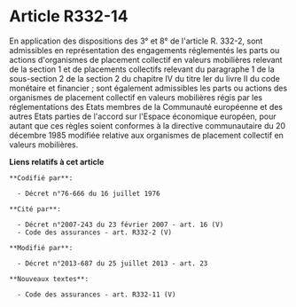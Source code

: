 # Article R332-14

En application des dispositions des 3° et 8° de l'article R. 332-2, sont admissibles en représentation des engagements
réglementés les parts ou actions d'organismes de placement collectif en valeurs mobilières relevant de la section 1 et de
placements collectifs relevant du paragraphe 1 de la sous-section 2 de la section 2 du chapitre IV du titre Ier du livre II
du code monétaire et financier ; sont également admissibles les parts ou actions des organismes de placement collectif en
valeurs mobilières régis par les réglementations des Etats membres de la Communauté européenne et des autres Etats parties de
l'accord sur l'Espace économique européen, pour autant que ces règles soient conformes à la directive communautaire du 20
décembre 1985 modifiée relative aux organismes de placement collectif en valeurs mobilières.

**Liens relatifs à cet article**

	**Codifié par**:

	  - Décret n°76-666 du 16 juillet 1976

	**Cité par**:

	  - Décret n°2007-243 du 23 février 2007 - art. 16 (V)
	  - Code des assurances - art. R332-2 (V)

	**Modifié par**:

	  - Décret n°2013-687 du 25 juillet 2013 - art. 23

	**Nouveaux textes**:

	  - Code des assurances - art. R332-11 (V)
